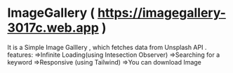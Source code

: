 # ImageGallery ( https://imagegallery-3017c.web.app )
It is a Simple Image Galllery , which fetches data from Unsplash API .
features:
=>Infinite Loading(using Intesection Observer)
=>Searching  for a keyword
=>Responsive  (using Tailwind)
=>You can download Image 
